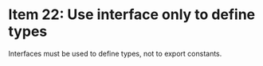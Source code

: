 # Item 22: Use interface only to define types

Interfaces must be used to define types, not to export constants.